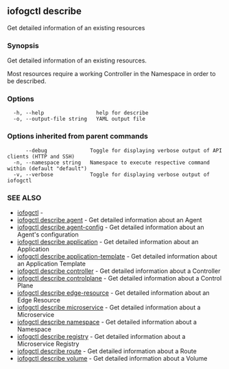 ## iofogctl describe

Get detailed information of an existing resources

### Synopsis

Get detailed information of an existing resources.
 
Most resources require a working Controller in the Namespace in order to be described.

### Options

```
  -h, --help                 help for describe
  -o, --output-file string   YAML output file
```

### Options inherited from parent commands

```
      --debug              Toggle for displaying verbose output of API clients (HTTP and SSH)
  -n, --namespace string   Namespace to execute respective command within (default "default")
  -v, --verbose            Toggle for displaying verbose output of iofogctl
```

### SEE ALSO

* [iofogctl](iofogctl.md)	 - 
* [iofogctl describe agent](iofogctl_describe_agent.md)	 - Get detailed information about an Agent
* [iofogctl describe agent-config](iofogctl_describe_agent-config.md)	 - Get detailed information about an Agent's configuration
* [iofogctl describe application](iofogctl_describe_application.md)	 - Get detailed information about an Application
* [iofogctl describe application-template](iofogctl_describe_application-template.md)	 - Get detailed information about an Application Template
* [iofogctl describe controller](iofogctl_describe_controller.md)	 - Get detailed information about a  Controller
* [iofogctl describe controlplane](iofogctl_describe_controlplane.md)	 - Get detailed information about a  Control Plane
* [iofogctl describe edge-resource](iofogctl_describe_edge-resource.md)	 - Get detailed information about an Edge Resource
* [iofogctl describe microservice](iofogctl_describe_microservice.md)	 - Get detailed information about a  Microservice
* [iofogctl describe namespace](iofogctl_describe_namespace.md)	 - Get detailed information about a  Namespace
* [iofogctl describe registry](iofogctl_describe_registry.md)	 - Get detailed information about a  Microservice Registry
* [iofogctl describe route](iofogctl_describe_route.md)	 - Get detailed information about a  Route
* [iofogctl describe volume](iofogctl_describe_volume.md)	 - Get detailed information about a  Volume


